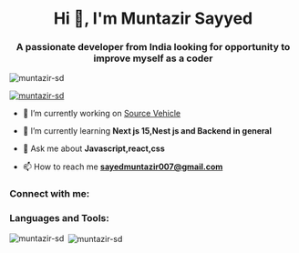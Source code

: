 <h1 align="center">Hi 👋, I'm Muntazir Sayyed</h1>
<h3 align="center">A passionate developer from India looking for opportunity to improve myself as a coder</h3>

<p align="left"> <img src="https://komarev.com/ghpvc/?username=muntazir-sd&label=Profile%20views&color=0e75b6&style=flat" alt="muntazir-sd" /> </p>

<p align="left"> <a href="https://github.com/ryo-ma/github-profile-trophy"><img src="https://github-profile-trophy.vercel.app/?username=muntazir-sd" alt="muntazir-sd" /></a> </p>

- 🔭 I’m currently working on [Source Vehicle](https://www.sourcevehicle.com/)

- 🌱 I’m currently learning **Next js 15,Nest js and Backend in general**

- 💬 Ask me about **Javascript,react,css**

- 📫 How to reach me **sayedmuntazir007@gmail.com**

<h3 align="left">Connect with me:</h3>
<p align="left">
</p>

<h3 align="left">Languages and Tools:</h3>

<p><img align="left" src="https://github-readme-stats-seven-kappa-83.vercel.app/api/top-langs?username=muntazir-sd&show_icons=true&locale=en&layout=compact&count-private=true&langs_count=20" alt="muntazir-sd" /></p> 

<p>&nbsp;<img align="center" src="https://github-readme-stats-seven-kappa-83.vercel.app/api?username=muntazir-sd&show_icons=true&include_all_commits=true&theme=dracula&hide_border=true" alt="muntazir-sd" /></p>

